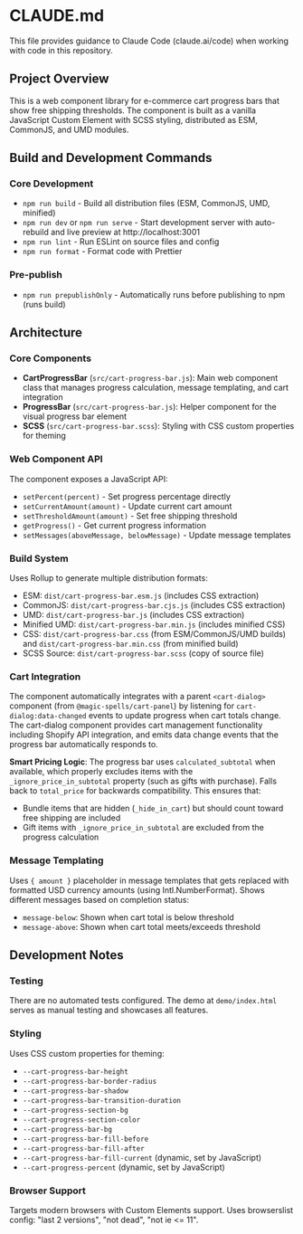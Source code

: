 # CLAUDE.md

This file provides guidance to Claude Code (claude.ai/code) when working with code in this repository.

## Project Overview
This is a web component library for e-commerce cart progress bars that show free shipping thresholds. The component is built as a vanilla JavaScript Custom Element with SCSS styling, distributed as ESM, CommonJS, and UMD modules.

## Build and Development Commands

### Core Development
- `npm run build` - Build all distribution files (ESM, CommonJS, UMD, minified)
- `npm run dev` or `npm run serve` - Start development server with auto-rebuild and live preview at http://localhost:3001
- `npm run lint` - Run ESLint on source files and config
- `npm run format` - Format code with Prettier

### Pre-publish
- `npm run prepublishOnly` - Automatically runs before publishing to npm (runs build)

## Architecture

### Core Components
- **CartProgressBar** (`src/cart-progress-bar.js`): Main web component class that manages progress calculation, message templating, and cart integration
- **ProgressBar** (`src/cart-progress-bar.js`): Helper component for the visual progress bar element
- **SCSS** (`src/cart-progress-bar.scss`): Styling with CSS custom properties for theming

### Web Component API
The component exposes a JavaScript API:
- `setPercent(percent)` - Set progress percentage directly
- `setCurrentAmount(amount)` - Update current cart amount
- `setThresholdAmount(amount)` - Set free shipping threshold
- `getProgress()` - Get current progress information
- `setMessages(aboveMessage, belowMessage)` - Update message templates

### Build System
Uses Rollup to generate multiple distribution formats:
- ESM: `dist/cart-progress-bar.esm.js` (includes CSS extraction)
- CommonJS: `dist/cart-progress-bar.cjs.js` (includes CSS extraction)
- UMD: `dist/cart-progress-bar.js` (includes CSS extraction)
- Minified UMD: `dist/cart-progress-bar.min.js` (includes minified CSS)
- CSS: `dist/cart-progress-bar.css` (from ESM/CommonJS/UMD builds) and `dist/cart-progress-bar.min.css` (from minified build)
- SCSS Source: `dist/cart-progress-bar.scss` (copy of source file)

### Cart Integration
The component automatically integrates with a parent `<cart-dialog>` component (from `@magic-spells/cart-panel`) by listening for `cart-dialog:data-changed` events to update progress when cart totals change. The cart-dialog component provides cart management functionality including Shopify API integration, and emits data change events that the progress bar automatically responds to.

**Smart Pricing Logic**: The progress bar uses `calculated_subtotal` when available, which properly excludes items with the `_ignore_price_in_subtotal` property (such as gifts with purchase). Falls back to `total_price` for backwards compatibility. This ensures that:
- Bundle items that are hidden (`_hide_in_cart`) but should count toward free shipping are included
- Gift items with `_ignore_price_in_subtotal` are excluded from the progress calculation

### Message Templating
Uses `{ amount }` placeholder in message templates that gets replaced with formatted USD currency amounts (using Intl.NumberFormat). Shows different messages based on completion status:
- `message-below`: Shown when cart total is below threshold
- `message-above`: Shown when cart total meets/exceeds threshold

## Development Notes

### Testing
There are no automated tests configured. The demo at `demo/index.html` serves as manual testing and showcases all features.

### Styling
Uses CSS custom properties for theming:
- `--cart-progress-bar-height`
- `--cart-progress-bar-border-radius`
- `--cart-progress-bar-shadow`
- `--cart-progress-bar-transition-duration`
- `--cart-progress-section-bg`
- `--cart-progress-section-color`
- `--cart-progress-bar-bg`
- `--cart-progress-bar-fill-before`
- `--cart-progress-bar-fill-after`
- `--cart-progress-bar-fill-current` (dynamic, set by JavaScript)
- `--cart-progress-percent` (dynamic, set by JavaScript)

### Browser Support
Targets modern browsers with Custom Elements support. Uses browserslist config: "last 2 versions", "not dead", "not ie <= 11".